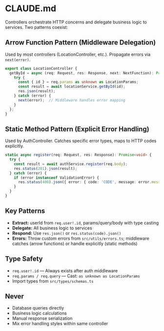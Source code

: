 # CLAUDE.md

Controllers orchestrate HTTP concerns and delegate business logic to services. Two patterns coexist:

## Arrow Function Pattern (Middleware Delegation)

Used by most controllers (LocationController, etc.). Propagate errors via `next(error)`.

```typescript
export class LocationController {
  getById = async (req: Request, res: Response, next: NextFunction): Promise<void> => {
    try {
      const { id } = req.params as unknown as LocationParams;
      const result = await locationService.getById(id);
      res.json(result);
    } catch (error) {
      next(error);  // Middleware handles error mapping
    }
  };
}
```

## Static Method Pattern (Explicit Error Handling)

Used by AuthController. Catches specific error types, maps to HTTP codes explicitly.

```typescript
static async register(req: Request, res: Response): Promise<void> {
  try {
    const result = await authService.register(req.body);
    res.status(201).json(result);
  } catch (error) {
    if (error instanceof ValidationError) {
      res.status(400).json({ error: { code: 'CODE', message: error.message } });
    }
  }
}
```

## Key Patterns

- **Extract:** userId from `req.user!.id`, params/query/body with type casting
- **Delegate:** All business logic to services
- **Respond:** Use `res.json()` or `res.status(code).json()`
- **Errors:** Throw custom errors from `src/utils/errors.ts`; middleware catches (arrow functions) or handle explicitly (static methods)

## Type Safety

- `req.user!.id` — Always exists after auth middleware
- `req.params / req.query` — Cast: `as unknown as LocationParams`
- Import types from `src/types/schemas.ts`

## Never

- Database queries directly
- Business logic calculations
- Manual response serialization
- Mix error handling styles within same controller

